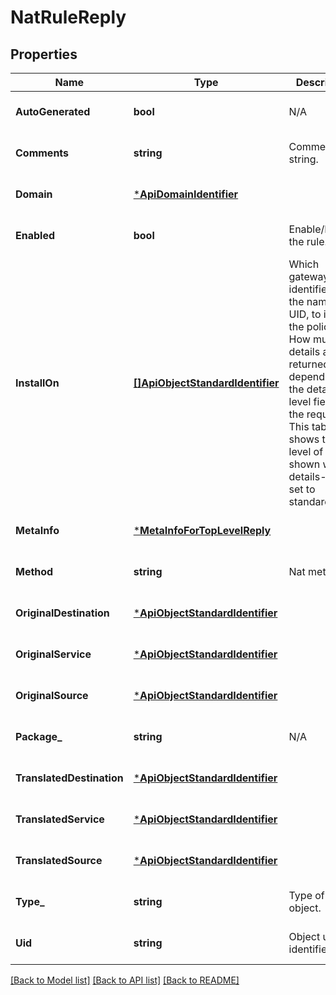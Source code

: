 # NatRuleReply

## Properties
Name | Type | Description | Notes
------------ | ------------- | ------------- | -------------
**AutoGenerated** | **bool** | N/A | [optional] [default to null]
**Comments** | **string** | Comments string. | [optional] [default to null]
**Domain** | [***ApiDomainIdentifier**](ApiDomainIdentifier.md) |  | [optional] [default to null]
**Enabled** | **bool** | Enable/Disable the rule. | [optional] [default to null]
**InstallOn** | [**[]ApiObjectStandardIdentifier**](ApiObjectStandardIdentifier.md) | Which gateway, identified by the name or UID, to install the policy. How much details are returned depends on the details-level field of the request. This table shows the level of detail shown when details-level is set to standard. | [optional] [default to null]
**MetaInfo** | [***MetaInfoForTopLevelReply**](MetaInfoForTopLevelReply.md) |  | [optional] [default to null]
**Method** | **string** | Nat method. | [optional] [default to null]
**OriginalDestination** | [***ApiObjectStandardIdentifier**](ApiObjectStandardIdentifier.md) |  | [optional] [default to null]
**OriginalService** | [***ApiObjectStandardIdentifier**](ApiObjectStandardIdentifier.md) |  | [optional] [default to null]
**OriginalSource** | [***ApiObjectStandardIdentifier**](ApiObjectStandardIdentifier.md) |  | [optional] [default to null]
**Package_** | **string** | N/A | [optional] [default to null]
**TranslatedDestination** | [***ApiObjectStandardIdentifier**](ApiObjectStandardIdentifier.md) |  | [optional] [default to null]
**TranslatedService** | [***ApiObjectStandardIdentifier**](ApiObjectStandardIdentifier.md) |  | [optional] [default to null]
**TranslatedSource** | [***ApiObjectStandardIdentifier**](ApiObjectStandardIdentifier.md) |  | [optional] [default to null]
**Type_** | **string** | Type of the object. | [optional] [default to null]
**Uid** | **string** | Object unique identifier. | [optional] [default to null]

[[Back to Model list]](../README.md#documentation-for-models) [[Back to API list]](../README.md#documentation-for-api-endpoints) [[Back to README]](../README.md)


